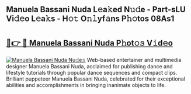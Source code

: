 ## Manuela Bassani Nuda L𝚎a𝚔ed N𝚞𝚍e - Part-sLU Vi𝚍𝚎o L𝚎a𝚔s - H𝚘𝚝 O𝚗𝚕yf𝚊ns P𝚑𝚘tos 08As1

# <h2><a href="http://kfesabt.oniu.top/?m=Manuela+Bassani+Nuda">🔗👉 🔴 Manuela Bassani Nuda P𝚑ot𝚘𝚜 V𝚒d𝚎o</a></h2>

[![Manuela Bassani Nuda Nu𝚍e𝚜](https://i.imgur.com/0qMVB7G.gif)](http://kfesabt.oniu.top/?m=Manuela+Bassani+Nuda)
Web-based entertainer and multimedia designer Manuela Bassani Nuda, acclaimed for publishing dance and lifestyle tutorials through popular dance sequences and compact clips. Brilliant puppeteer Manuela Bassani Nuda, celebrated for their exceptional abilities and accomplishments in bringing inanimate objects to life.  
